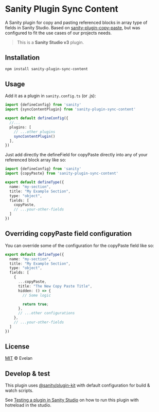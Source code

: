 # Sanity Plugin Sync Content

A Sanity plugin for copy and pasting referenced blocks in array type of fields in Sanity Studio. Based on [sanity-plugin-copy-paste](https://github.com/superside-oss/sanity-copy-paste), but was configured to fit the use cases of our projects needs.

> This is a **Sanity Studio v3** plugin.

## Installation

```sh
npm install sanity-plugin-sync-content
```

## Usage

Add it as a plugin in `sanity.config.ts` (or .js):

```ts
import {defineConfig} from 'sanity'
import {syncContentPlugin} from 'sanity-plugin-sync-content'

export default defineConfig({
  //...
  plugins: [
    // ...other plugins
    syncContentPlugin()
  ],
})
```

Just add directly the defineField for copyPaste directly into any of your referenced block array like so:

```ts
import {defineConfig} from 'sanity'
import {copyPaste} from 'sanity-plugin-sync-content'

export default defineType({
  name: "my-section",
  title: "My Example Section",
  type: "object",
  fields: [
    copyPaste,
    // ...your-other-fields
  ]
})
```

## Overriding copyPaste field configuration

You can override some of the configuration for the copyPaste field like so:

```ts
export default defineType({
  name: "my-section",
  title: "My Example Section",
  type: "object",
  fields: [
    {
      ...copyPaste,
      title: "The New Copy Paste Title",
      hidden: () => {
        // Some logic

        return true;
      },
      // ...other configurations
    },
    // ...your-other-fields
  ]
})
```

## License

[MIT](LICENSE) © Evelan

## Develop & test

This plugin uses [@sanity/plugin-kit](https://github.com/sanity-io/plugin-kit)
with default configuration for build & watch scripts.

See [Testing a plugin in Sanity Studio](https://github.com/sanity-io/plugin-kit#testing-a-plugin-in-sanity-studio)
on how to run this plugin with hotreload in the studio.
